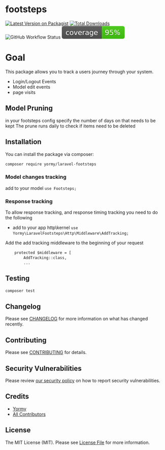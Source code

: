 # footsteps

[![Latest Version on Packagist](https://img.shields.io/packagist/v/yormy/laravel-footsteps.svg?style=flat-square)](https://packagist.org/packages/yormy/laravel-footsteps)
[![Total Downloads](https://img.shields.io/packagist/dt/yormy/laravel-footsteps.svg?style=flat-square)](https://packagist.org/packages/yormy/laravel-footsteps)
![GitHub Workflow Status](https://img.shields.io/github/workflow/status/facade/ignition/run-php-tests?label=Tests)
![Alt text](./coverage.svg)

# Goal
This package allows you to track a users journey through your system.
* Login/Logout Events
* Model edit events
* page visits



## Model Pruning
in your footsteps config specify the number of days on that needs to be kept
The prune runs daily to check if items need to be deleted


## Installation

You can install the package via composer:

```bash
composer require yormy/laravel-footsteps
```

### Model changes tracking
add to your model 
```use Footsteps;```


### Response tracking
To allow response tracking, and response timing tracking you need to do the following

- add to your app http\kernel
  ```use Yormy\LaravelFootsteps\Http\Middleware\AddTracking;```

Add the add tracking middleware to the beginning of your request
```
    protected $middleware = [
        AddTracking::class,
        ...
```


## Testing

``` bash
composer test
```

## Changelog

Please see [CHANGELOG](CHANGELOG.md) for more information on what has changed recently.

## Contributing

Please see [CONTRIBUTING](.github/CONTRIBUTING.md) for details.

## Security Vulnerabilities

Please review [our security policy](../../security/policy) on how to report security vulnerabilities.

## Credits

- [Yormy](https://gitlab.com/yormy)
- [All Contributors](../../contributors)

## License

The MIT License (MIT). Please see [License File](LICENSE.md) for more information.
